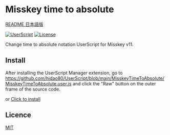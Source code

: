 # Misskey time to absolute

[README 日本語版](./README_ja.md)

[![UserScript](https://img.shields.io/badge/Framework-UserScript-blue.svg)](https://en.wikipedia.org/wiki/Userscript)
[![License](https://img.shields.io/github/license/hidao80/UserScript)](/LICENSE)


Change time to absolute notation UserScript for Misskey v11.

## Install
After installing the UserScript Manager extension, go to https://github.com/hidao80/UserScript/blob/main/MisskeyTimeToAbsolute/MisskeyTimeToAbsolute.user.js and click the "Raw" button on the outer frame of the source code.

or [Click to install](https://github.com/hidao80/UserScript/raw/main/MisskeyTimeToAbsolute/MisskeyTimeToAbsolute.user.js)

## Licence

[MIT](/LICENSE)
